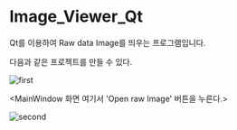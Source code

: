 # Image_Viewer_Qt

Qt를 이용하여  Raw data Image를 띄우는 프로그램입니다.

다음과 같은 프로젝트를 만들 수 있다.

![first](https://user-images.githubusercontent.com/41863759/80867695-80c98c80-8cd0-11ea-9e68-90c77577c9d3.jpg)

<MainWindow 화면 여기서 'Open raw Image' 버튼을 누른다.>


![second](https://user-images.githubusercontent.com/41863759/80867697-832be680-8cd0-11ea-94c3-f5538690a0ed.jpg)

<Dialog 창에서 이미지 포멧을 정하고, Width와 Height를 입력한다.>

![third](https://user-images.githubusercontent.com/41863759/80867699-84f5aa00-8cd0-11ea-8cdb-8258d2f2544b.jpg)

<Image가 첨부된 모습>
